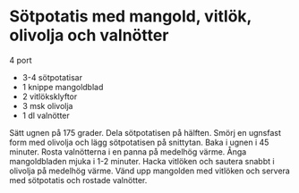 # Sötpotatis med mangold, vitlök, olivolja och valnötter

4 port

 - 3-4 sötpotatisar
 - 1 knippe mangoldblad
 - 2 vitlöksklyftor
 - 3 msk olivolja
 - 1 dl valnötter

Sätt ugnen på 175 grader. Dela sötpotatisen på hälften. Smörj en ugnsfast form med olivolja och lägg sötpotatisen på snittytan. Baka i ugnen i 45 minuter. Rosta valnötterna i en panna på medelhög värme. Ånga mangoldbladen mjuka i 1-2 minuter. Hacka vitlöken och sautera snabbt i olivolja på medelhög värme. Vänd upp mangolden med vitlöken och servera med sötpotatis och rostade valnötter.

